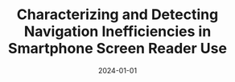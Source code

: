 ---
title: "Characterizing and Detecting Navigation Inefficiencies in Smartphone Screen Reader Use"
date: "2024-01-01"
description: "Screen readers on smartphones (e.g., TalkBack) enable people with visual impairments (PVIs) to navigate user interfaces (UIs) through sequential focus shifts, but this linear auditory structure can introduce inefficiencies and unnecessary navigation. This project investigated how PVIs actually explore and interact with smartphone UIs, with the goal of identifying structural mismatches between system-provided focus sequences and user intent. We developed an Android screen reader logger to capture PVIs-smartphone interaction and recruited 11 PVIs for a one-month in-the-wild study, complemented by semi-structured interviews. Analyses revealed three recurring inefficiency patterns: (1) unintentionally skipping initial focus targets, (2) traversing non-interactable UI elements, and (3) reversing navigation directions. Building on these findings, we designed algorithms that automatically detect these patterns in usage logs, providing a foundation for accessibility services that adapt focus ordering and offer context-aware shortcuts to reduce temporal and cognitive costs for screen reader users."
thumbnail: "/images/blind.jpg"

publications:
  - title: ""
    authors: ""
    venue: ""
    pdf: ""
    code: ""

sourcecode:
  - title: "TalkBack Logger"
    description: "Add Log Function from Unofficial FOSS-friendly fork of Google's TalkBack"
    github: "https://github.com/HAI-lab-KNU/talkback-Logger"
    language: "Java"
    framework: "Android"

people:
  - name: "Jungmin Lee"
    affiliation: "Kangwon National University"
    photo: "/images/members/jungminlee.png"
    homepage: "https://lsom5064.github.io/"
  - name: "Jiwoo Hwang"
    affiliation: "Kangwon National University"
    photo: "/images/members/jiwoohwang.jpeg"
    homepage: "https://hwang-jiwoo.github.io/"
  - name: "Auk Kim"
    affiliation: "Kangwon National University"
    photo: "/images/members/aukkim.jpeg"
    homepage: "https://kimauk.github.io/"
--- 